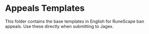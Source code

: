 # Appeals Templates

This folder contains the base templates in English for RuneScape ban appeals.
Use these directly when submitting to Jagex.
